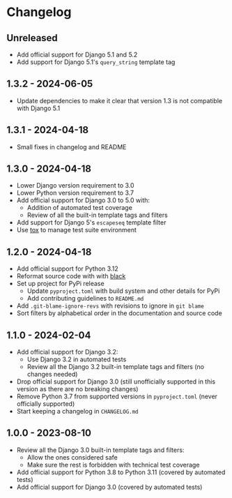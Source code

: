 # Changelog

## Unreleased

- Add official support for Django 5.1 and 5.2
- Add support for Django 5.1's `query_string` template tag

## 1.3.2 - 2024-06-05

- Update dependencies to make it clear that version 1.3 is not compatible with Django 5.1

## 1.3.1 - 2024-04-18

- Small fixes in changelog and README

## 1.3.0 - 2024-04-18

- Lower Django version requirement to 3.0
- Lower Python version requirement to 3.7
- Add official support for Django 3.0 to 5.0 with:
    - Addition of automated test coverage
    - Review of all the built-in template tags and filters
- Add support for Django 5's `escapeseq` template filter
- Use [tox](https://tox.wiki/) to manage test suite environment

## 1.2.0 - 2024-04-18

- Add official support for Python 3.12
- Reformat source code with with [black](https://pypi.org/project/black/)
- Set up project for PyPi release
    - Update `pyproject.toml` with build system and other details for PyPi
    - Add contributing guidelines to `README.md`
- Add `.git-blame-ignore-revs` with revisions to ignore in `git blame`
- Sort filters by alphabetical order in the documentation and source code

## 1.1.0 - 2024-02-04

- Add official support for Django 3.2:
    - Use Django 3.2 in automated tests
    - Review all the Django 3.2 built-in template tags and filters (no changes needed)
- Drop official support for Django 3.0 (still unofficially supported in this version as there are no breaking changes)
- Remove Python 3.7 from supported versions in `pyproject.toml` (never officially supported)
- Start keeping a changelog in `CHANGELOG.md`

## 1.0.0 - 2023-08-10

- Review all the Django 3.0 built-in template tags and filters:
    - Allow the ones considered safe
    - Make sure the rest is forbidden with technical test coverage
- Add official support for Python 3.8 to Python 3.11 (covered by automated tests)
- Add official support for Django 3.0 (covered by automated tests)
